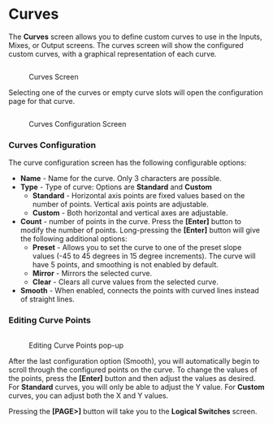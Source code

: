 # Curves

The **Curves** screen allows you to define custom curves to use in the Inputs, Mixes, or Output screens. The curves screen will show the configured custom curves, with a graphical representation of each curve.

<figure><img src="/.gitbook/assets/bwcurves1.png" alt=""><figcaption><p>Curves Screen</p></figcaption></figure>

Selecting one of the curves or empty curve slots will open the configuration page for that curve.

<figure><img src="/.gitbook/assets/bwcurves2.png" alt=""><figcaption><p>Curves Configuration Screen</p></figcaption></figure>

### Curves Configuration

The curve configuration screen has the following configurable options:

* **Name** - Name for the curve. Only 3 characters are possible.
* **Type** - Type of curve: Options are **Standard** and **Custom**
  * **Standard** - Horizontal axis points are fixed values based on the number of points. Vertical axis points are adjustable.
  * **Custom** - Both horizontal and vertical axes are adjustable.
* **Count** - number of points in the curve. Press the **\[Enter]** button to modify the number of points. Long-pressing the **\[Enter]** button will give the following additional options:
  * **Preset** - Allows you to set the curve to one of the preset slope values (-45 to 45 degrees in 15 degree increments). The curve will have 5 points, and smoothing is not enabled by default.
  * **Mirror** - Mirrors the selected curve.
  * **Clear** - Clears all curve values from the selected curve.
* **Smooth** - When enabled, connects the points with curved lines instead of straight lines.

### Editing Curve Points

<figure><img src="/.gitbook/assets/bwcurves3.png" alt=""><figcaption><p>Editing Curve Points pop-up</p></figcaption></figure>

After the last configuration option (Smooth), you will automatically begin to scroll through the configured points on the curve. To change the values of the points, press the **\[Enter]** button and then adjust the values as desired. For **Standard** curves, you will only be able to adjust the Y value. For **Custom** curves, you can adjust both the X and Y values.

Pressing the **\[PAGE>]** button will take you to the **Logical Switches** screen.
